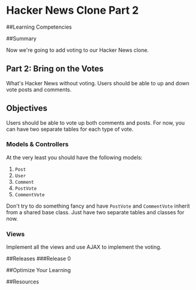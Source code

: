 # Hacker News Clone Part 2 
 
##Learning Competencies 

##Summary 

 Now we're going to add voting to our Hacker News clone. 

## Part 2: Bring on the Votes

What's Hacker News without voting.  Users should be able to up and down vote posts and comments. 

## Objectives

Users should be able to vote up both comments and posts.  For now, you can have two separate tables for each type of vote.

### Models &amp; Controllers

At the very least you should have the following models:

1. `Post`
2. `User`
3. `Comment`
3. `PostVote`
4. `CommentVote`

Don't try to do something fancy and have `PostVote` and `CommentVote` inherit from a shared base class.  Just have two separate tables and classes for now.

### Views

Implement all the views and use AJAX to implement the voting.   

##Releases
###Release 0 

##Optimize Your Learning 

##Resources